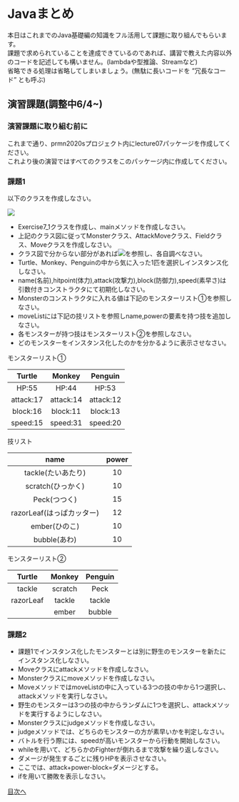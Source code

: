 # Javaまとめ

本日はこれまでのJava基礎編の知識をフル活用して課題に取り組んでもらいます。  
課題で求められていることを達成できているのであれば、講習で教えた内容以外のコードを記述しても構いません。(lambdaや型推論、Streamなど)  
省略できる処理は省略してしまいましょう。(無駄に長いコードを ”冗長なコード” とも呼ぶ)  


## 演習課題(調整中6/4~)

### 演習課題に取り組む前に

これまで通り、prmn2020sプロジェクト内にlecture07パッケージを作成してください。  
これより後の演習ではすべてのクラスをこのパッケージ内に作成してください。  

### 課題1

以下のクラスを作成しなさい。

![](http://www.plantuml.com/plantuml/png/RLFR2jim37ttLvZi9UcQifOzXL7QFOmDrZ785pYDQ4qTEyHkkyiA_TVzo6J5Tb8Oj44-biwHZfATTM9mrqunUv6w5uFe-549Q_VE3RAvElXoDBgMlu2_O-nWj7Kmy6oJyR9Sy6oTyKyIL1jl25cKWpoTNOc7rUfznW_c1hpw-toc7qDsSRpGHNdjopzRIcACf7aa-yrugKK7LOszw1EUpj9zDrAx2lzu54GJ3eqoAROzG1lY3fc_Ikig__ZWTRQCyRT199y9B3dozv5_oSSkn_YZCZ5Cv0NIYBRrbBbNgNnKL3SZMtz3rJbew7vMGMt9fMxX1nN7F7isTw98YBHx9GbeZ54WD68dSDz4XrWqWw3FmG-4yUd9PjXaLbAZed6iL898xISA07kmk0TQBMsX6zkVsqW0EKbfUKXPJwC6P1CHRrU3hYYe_KiNvtrCQxy1YhsPhnnBo9iPLlpFZGTBNK_l5hNUcpiCD1dMJNUlUqz9HLfS76YQvsMJeNaKte5kyGFw1m00)

* Exercise7_1クラスを作成し、mainメソッドを作成しなさい。  
* 上記のクラス図に従ってMonsterクラス、AttackMoveクラス、Fieldクラス、Moveクラスを作成しなさい。
* クラス図で分からない部分があれば![](https://plantuml.com/ja/class-diagram)を参照し、各自調べなさい。
* Turtle、Monkey、Penguinの中から気に入った1匹を選択しインスタンス化しなさい。  
* name(名前),hitpoint(体力),attack(攻撃力),block(防御力),speed(素早さ)は引数付きコンストラクタにて初期化しなさい。  
* Monsterのコンストラクタに入れる値は下記のモンスターリスト①を参照しなさい。  
* moveListには下記の技リストを参照しname,powerの要素を持つ技を追加しなさい。 
* 各モンスターが持つ技はモンスターリスト②を参照しなさい。
* どのモンスターをインスタンス化したのかを分かるように表示させなさい。  

モンスターリスト①

|Turtle|Monkey|Penguin|
|:-------:|:------:|:------:|
|HP:55|HP:44|HP:53|
|attack:17|attack:14|attack:12|
|block:16|block:11|block:13|
|speed:15|speed:31|speed:20|

技リスト  

|name|power|
|:-------:|:------:|
|tackle(たいあたり)|10|
|scratch(ひっかく)|10|
|Peck(つつく)|15|
|razorLeaf(はっぱカッター)|12|
|ember(ひのこ)|10|
|bubble(あわ)|10|


モンスターリスト②

|Turtle|Monkey|Penguin|
|:-------:|:------:|:------:|
|tackle|scratch|Peck|
|razorLeaf|tackle|tackle|
||ember|bubble|  
  
  
### 課題2

* 課題1でインスタンス化したモンスターとは別に野生のモンスターを新たにインスタンス化しなさい。  
* Moveクラスにattackメソッドを作成しなさい。
* Monsterクラスにmoveメソッドを作成しなさい。 
* MoveメソッドではmoveListの中に入っている3つの技の中から1つ選択し、attackメソッドを実行しなさい。 
* 野生のモンスターは3つの技の中からランダムに1つを選択し、attackメソッドを実行するようにしなさい。  
* Monsterクラスにjudgeメソッドを作成しなさい。
* judgeメソッドでは、どちらのモンスターの方が素早いかを判定しなさい。
* バトルを行う際には、speedが高いモンスターから行動を開始しなさい。
* whileを用いて、どちらかのFighterが倒れるまで攻撃を繰り返しなさい。  
* ダメージが発生するごとに残りHPを表示させなさい。  
* ここでは、attack+power-block=ダメージとする。 
* ifを用いて勝敗を表示しなさい。

[目次へ](../README.md)

